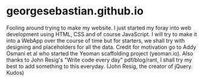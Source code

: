 georgesebastian.github.io
=========================

Fooling around trying to make my website. I just started my foray into web development using HTML, CSS and of course JavaScript. I will try to make it into a WebApp over the course of time but for starters, we shall try with designing and placeholders for all the data. Credit for motivation go to Addy Osmani et al who started the Yeoman scaffolding project (yeoman.io). Also thanks to John Resig's "Write code every day" pdf/blog/rant, I shall try my best to add something to this everyday.  (John Resig, the creator of jQuery. Kudos)
